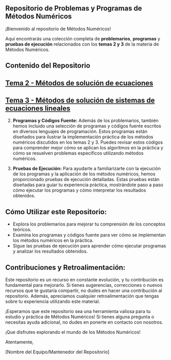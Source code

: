
## Repositorio de Problemas y Programas de Métodos Numéricos

¡Bienvenido al repositorio de Métodos Numéricos!

Aquí encontrarás una colección completa de **problemarios**, **programas** y **pruebas de ejecución** relacionados con los **temas 2 y 3** de la materia de Métodos Numéricos. 

## Contenido del Repositorio

  ## [Tema 2 - Métodos de solución de ecuaciones](./Tema%202)
  ## [Tema 3 - Métodos de solución de sistemas de ecuaciones lineales](./Tema%203)


2. **Programas y Códigos Fuente:** Además de los problemarios, también hemos incluido una selección de programas y códigos fuente escritos en diversos lenguajes de programación. Estos programas están diseñados para ilustrar la implementación práctica de los métodos numéricos discutidos en los temas 2 y 3. Puedes revisar estos códigos para comprender mejor cómo se aplican los algoritmos en la práctica y cómo se resuelven problemas específicos utilizando métodos numéricos.

3. **Pruebas de Ejecución:** Para ayudarte a familiarizarte con la ejecución de los programas y la aplicación de los métodos numéricos, hemos proporcionado pruebas de ejecución detalladas. Estas pruebas están diseñadas para guiar tu experiencia práctica, mostrándote paso a paso cómo ejecutar los programas y cómo interpretar los resultados obtenidos.

## Cómo Utilizar este Repositorio:

- Explora los problemarios para mejorar tu comprensión de los conceptos teóricos.
- Examina los programas y códigos fuente para ver cómo se implementan los métodos numéricos en la práctica.
- Sigue las pruebas de ejecución para aprender cómo ejecutar programas y analizar los resultados obtenidos.

## Contribuciones y Retroalimentación:

Este repositorio es un recurso en constante evolución, y tu contribución es fundamental para mejorarlo. Si tienes sugerencias, correcciones o nuevos recursos que te gustaría compartir, no dudes en hacer una contribución al repositorio. Además, apreciamos cualquier retroalimentación que tengas sobre tu experiencia utilizando este material.

¡Esperamos que este repositorio sea una herramienta valiosa para tu estudio y práctica de Métodos Numéricos! Si tienes alguna pregunta o necesitas ayuda adicional, no dudes en ponerte en contacto con nosotros.

¡Que disfrutes explorando el mundo de los Métodos Numéricos!

Atentamente,

[Nombre del Equipo/Mantenedor del Repositorio]
